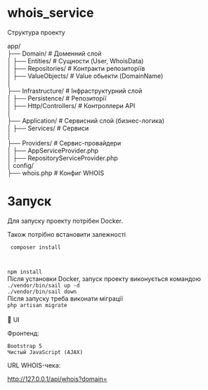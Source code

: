 # whois_service
Структура проекту

app/<br>
├── Domain/                     # Доменний слой<br>
│   ├── Entities/             # Сущности (User, WhoisData)<br>
│   ├── Repositories/         # Контракти репозиторіїв<br>
│   ├── ValueObjects/         # Value обьекти (DomainName)<br>
│<br>
├── Infrastructure/           # Інфраструктурний слой<br>
│   ├── Persistence/          # Репозиторії<br>
│   ├── Http/Controllers/     # Контроллери API<br>
│<br>
├── Application/              # Сервисний слой (бизнес-логика)<br>
│   ├── Services/             # Сервиси<br>
│<br>
├── Providers/                # Сервис-провайдери<br>
│   ├── AppServiceProvider.php<br>
│   ├── RepositoryServiceProvider.php<br>
│
config/<br>
├── whois.php                 # Конфиг WHOIS<br>
# Запуск
Для запуску проекту потрібен Docker.<p>
Також потрібно встановити залежності <p>
<code>
composer install

npm install
</code><br>
Після установки Docker, запуск проекту виконується командою 
<code>./vendor/bin/sail up -d</code><br>
<code>./vendor/bin/sail down</code><br>
Після запуску треба виконати міграції<br>
<code>php artisan migrate</code><br>
<br>
🎨 UI

Фронтенд:

    Bootstrap 5
    Чистый JavaScript (AJAX)

URL WHOIS-чека:

http://127.0.0.1/api/whois?domain=

